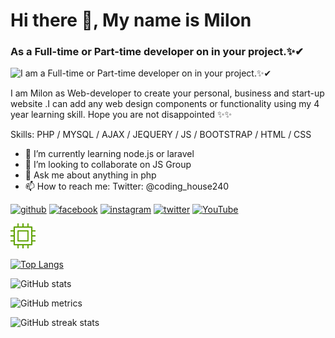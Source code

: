 # Hi there 👋, My name is Milon
### As a Full-time or Part-time developer on in your project.✨✔
![I am a Full-time or Part-time developer on in your project.✨✔](https://scontent.fdac80-1.fna.fbcdn.net/v/t39.30808-6/323158614_841641600256976_4158507606370291266_n.png?_nc_cat=100&ccb=1-7&_nc_sid=e3f864&_nc_eui2=AeFA9IheK-ziGiF-vVmnh0SUdm3rOTo_fXl2bes5Oj99efqEmsytPx0T8JgRZMYNFc3iFPCcX5VGSU11wQZj2Hdc&_nc_ohc=N017APmTcfkAX9vw5Vg&_nc_ht=scontent.fdac80-1.fna&oh=00_AfCuDbyhRkIRzH1ykEWGYX9TtXCHLX3wJQuZ8tyo2Y3cFQ&oe=63CF37FD)

I am Milon as Web-developer to create your personal, business and  start-up website .I can add any web design components or functionality using my 4 year learning skill. Hope you are not disappointed ✨✨

Skills: PHP / MYSQL / AJAX / JEQUERY / JS / BOOTSTRAP / HTML / CSS
 
- 🌱 I’m currently learning node.js or laravel 
- 👯 I’m looking to collaborate on JS Group 
- 💬 Ask me about anything in php 
- 📫 How to reach me: Twitter: @coding_house240 


[<img src='https://cdn.jsdelivr.net/npm/simple-icons@3.0.1/icons/github.svg' alt='github' height='40'>](https://github.com/codinghouse240)  [<img src='https://cdn.jsdelivr.net/npm/simple-icons@3.0.1/icons/facebook.svg' alt='facebook' height='40'>](https://www.facebook.com/profile.php?id=100075078482156)  [<img src='https://cdn.jsdelivr.net/npm/simple-icons@3.0.1/icons/instagram.svg' alt='instagram' height='40'>](https://www.instagram.com/codinghouse240/)  [<img src='https://cdn.jsdelivr.net/npm/simple-icons@3.0.1/icons/twitter.svg' alt='twitter' height='40'>](https://twitter.com/@coding_house240)  [<img src='https://cdn.jsdelivr.net/npm/simple-icons@3.0.1/icons/youtube.svg' alt='YouTube' height='40'>](https://www.youtube.com/channel/@codinghouse240)  

<a href='https://docs.github.com/en/developers'><img src='https://raw.githubusercontent.com/acervenky/animated-github-badges/master/assets/devbadge.gif' width='40' height='40'></a> 

[![Top Langs](https://github-readme-stats.vercel.app/api/top-langs/?username=codinghouse240)](https://github.com/anuraghazra/github-readme-stats)

![GitHub stats](https://github-readme-stats.vercel.app/api?username=codinghouse240&show_icons=true&count_private=true)  

![GitHub metrics](https://metrics.lecoq.io/codinghouse240)  

![GitHub streak stats](https://streak-stats.demolab.com/?user=codinghouse240)  

